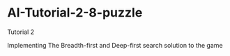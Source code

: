 # AI-Tutorial-2-8-puzzle
Tutorial 2

Implementing The Breadth-first and Deep-first search solution to the game
